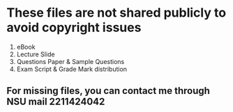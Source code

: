 # These files are not shared publicly to avoid copyright issues

01. eBook
02. Lecture Slide
03. Questions Paper & Sample Questions
04. Exam Script & Grade Mark distribution

## For missing files, you can contact me through NSU mail 2211424042
